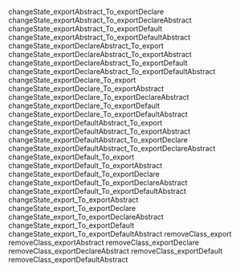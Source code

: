 changeState_exportAbstract_To_exportDeclare
changeState_exportAbstract_To_exportDeclareAbstract
changeState_exportAbstract_To_exportDefault
changeState_exportAbstract_To_exportDefaultAbstract
changeState_exportDeclareAbstract_To_export
changeState_exportDeclareAbstract_To_exportAbstract
changeState_exportDeclareAbstract_To_exportDefault
changeState_exportDeclareAbstract_To_exportDefaultAbstract
changeState_exportDeclare_To_export
changeState_exportDeclare_To_exportAbstract
changeState_exportDeclare_To_exportDeclareAbstract
changeState_exportDeclare_To_exportDefault
changeState_exportDeclare_To_exportDefaultAbstract
changeState_exportDefaultAbstract_To_export
changeState_exportDefaultAbstract_To_exportAbstract
changeState_exportDefaultAbstract_To_exportDeclare
changeState_exportDefaultAbstract_To_exportDeclareAbstract
changeState_exportDefault_To_export
changeState_exportDefault_To_exportAbstract
changeState_exportDefault_To_exportDeclare
changeState_exportDefault_To_exportDeclareAbstract
changeState_exportDefault_To_exportDefaultAbstract
changeState_export_To_exportAbstract
changeState_export_To_exportDeclare
changeState_export_To_exportDeclareAbstract
changeState_export_To_exportDefault
changeState_export_To_exportDefaultAbstract
removeClass_export
removeClass_exportAbstract
removeClass_exportDeclare
removeClass_exportDeclareAbstract
removeClass_exportDefault
removeClass_exportDefaultAbstract

